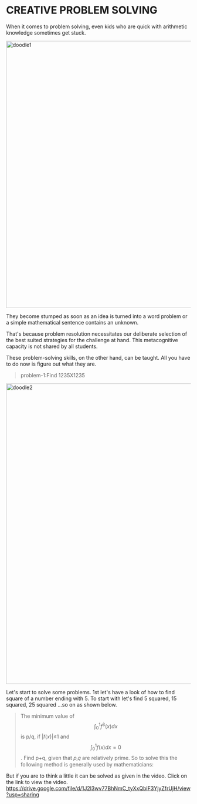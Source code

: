 # CREATIVE PROBLEM SOLVING

When it comes to problem solving, even kids who are quick with arithmetic knowledge sometimes get stuck.

<img width="728" alt="doodle1" src="https://user-images.githubusercontent.com/102581036/174451147-114ccc69-6afd-4dda-bae4-a8af3c0d2d4c.png">

They become stumped as soon as an idea is turned into a word problem or a simple mathematical sentence contains an unknown.

That's because problem resolution necessitates our deliberate selection of the best suited strategies for the challenge at hand. This metacognitive capacity is not shared by all students. 

These problem-solving skills, on the other hand, can be taught. All you have to do now is figure out what they are.

>problem-1:Find 1235X1235
<img width="819" alt="doodle2" src="https://user-images.githubusercontent.com/102581036/174451372-d5d35878-c59c-495a-9b23-8bf794a93582.png">


Let's start to solve some problems. 1st let's have a look of how to find square of a number ending with 5. To start with let's find 5 squared, 15 squared, 25 squared ...so on as shown below.
>The minimum value of $$\int_0^1 f^3(x) dx$$ is p/q, if |𝑓(𝑥)|≤1 and $$\int_0^1 f(x) dx=0$$. Find p+q, given that 𝑝,𝑞 are relatively prime.
So to solve this the following method is generally used by mathematicians:

But if you are to think a little it can be solved as given in the video. Click on the link to view the video.
https://drive.google.com/file/d/1J2I3wv77BhNmC_tyXxQbIF3YjyZfrUjH/view?usp=sharing
